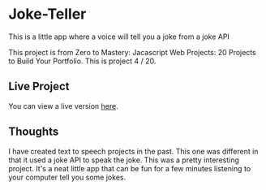 # Joke-Teller
This is a little app where a voice will tell you a joke from a joke API

This project is from Zero to Mastery: Jacascript Web Projects: 20 Projects to Build Your Portfolio. This is project 4 / 20.

## Live Project

You can view a live version [here](https://padmarathore.github.io/Joke-Teller/).

## Thoughts

I have created text to speech projects in the past. This one was different in that it used a joke API to speak the joke. 
This was a pretty interesting project. It's a neat little app that can be fun for a few minutes listening to your computer
tell you some jokes.


